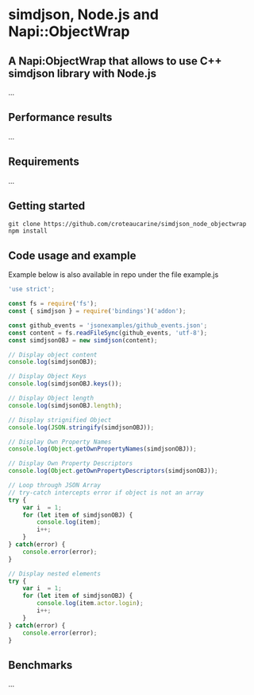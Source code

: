 # simdjson, Node.js and Napi::ObjectWrap

## A Napi:ObjectWrap that allows to use C++ simdjson library with Node.js
...

## Performance results
...

## Requirements
...

## Getting started
```
git clone https://github.com/croteaucarine/simdjson_node_objectwrap
npm install
```

## Code usage and example
Example below is also available in repo under the file example.js
```javascript
'use strict';

const fs = require('fs');
const { simdjson } = require('bindings')('addon');

const github_events = 'jsonexamples/github_events.json';
const content = fs.readFileSync(github_events, 'utf-8');
const simdjsonOBJ = new simdjson(content);

// Display object content
console.log(simdjsonOBJ);

// Display Object Keys
console.log(simdjsonOBJ.keys());

// Display Object length
console.log(simdjsonOBJ.length);

// Display strignified Object
console.log(JSON.stringify(simdjsonOBJ));

// Display Own Property Names
console.log(Object.getOwnPropertyNames(simdjsonOBJ));

// Display Own Property Descriptors
console.log(Object.getOwnPropertyDescriptors(simdjsonOBJ));

// Loop through JSON Array 
// try-catch intercepts error if object is not an array
try {
    var i  = 1;
    for (let item of simdjsonOBJ) {
        console.log(item);
        i++;
    }
} catch(error) {
    console.error(error);
}

// Display nested elements
try {
    var i  = 1;
    for (let item of simdjsonOBJ) {
        console.log(item.actor.login);
        i++;
    }
} catch(error) {
    console.error(error);
}
```

## Benchmarks
...




